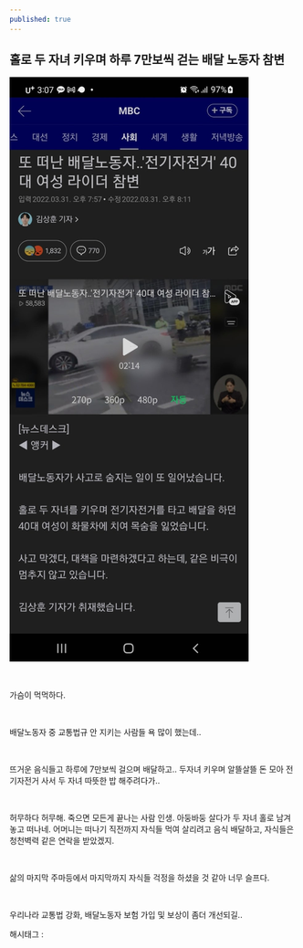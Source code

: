 ```yaml
---
published: true
---
```

## 홀로 두 자녀 키우며 하루 7만보씩 걷는 배달 노동자 참변

![0](/assets/img/222688515238/0.png)

​

가슴이 먹먹하다.

​

배달노동자 중 교통법규 안 지키는 사람들 욕 많이 했는데..

​

뜨거운 음식들고 하루에 7만보씩 걸으며 배달하고.. 두자녀 키우며 알뜰살뜰 돈 모아 전기자전거 사서 두 자녀 따뜻한 밥 해주려다가..

​

허무하다 허무해. 죽으면 모든게 끝나는 사람 인생. 아둥바둥 살다가 두 자녀 홀로 남겨놓고 떠나네. 어머니는 떠나기 직전까지 자식들 먹여 살리려고 음식 배달하고, 자식들은 청천벽력 같은 연락을 받았겠지.

​

삶의 마지막 주마등에서 마지막까지 자식들 걱정을 하셨을 것 같아 너무 슬프다.

​

우리나라 교통법 강화, 배달노동자 보험 가입 및 보상이 좀더 개선되길..

 해시태그 : 